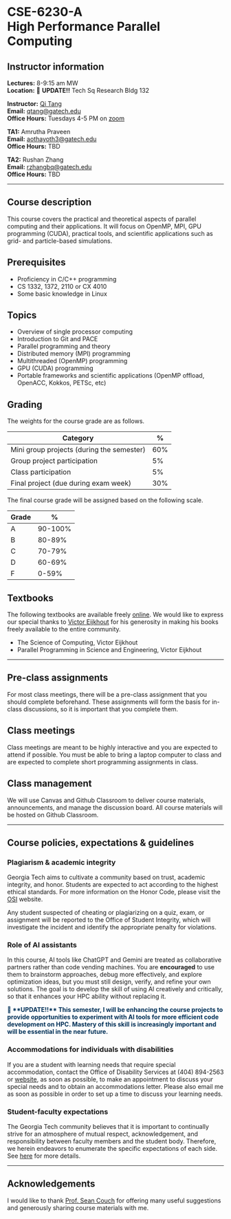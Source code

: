 # CSE-6230-A<br>High Performance Parallel Computing

## Instructor information

**Lectures:** 8-9:15 am MW <br>
**Location:** 🚨 **UPDATE!!** Tech Sq Research Bldg 132

**Instructor:** [Qi Tang](https://tangqi.github.io/) <br>
**Email:** [qtang@gatech.edu](mailto:qtang@gatech.edu) <br>
**Office Hours:** Tuesdays 4-5 PM on [zoom](http://gatech.zoom.us/my/qtang)

**TA1:** Amrutha Praveen <br>
**Email:** [aothayoth3@gatech.edu](mailto:aothayoth3@gatech.edu) <br>
**Office Hours:** TBD <br>

**TA2:** Rushan Zhang <br>
**Email:** [rzhangbq@gatech.edu](mailto:rzhangbq@gatech.edu) <br>
**Office Hours:** TBD

----

## Course description
This course covers the practical and theoretical aspects of parallel computing and their applications. It will focus on OpenMP, MPI, GPU programming (CUDA), practical tools, and scientific applications such as grid- and particle-based simulations.

## Prerequisites
* Proficiency in C/C++ programming
* CS 1332, 1372, 2110 or CX 4010
* Some basic knowledge in Linux

## Topics
* Overview of single processor computing
* Introduction to Git and PACE
* Parallel programming and theory
* Distributed memory (MPI) programming
* Multithreaded (OpenMP) programming
* GPU (CUDA) programming
* Portable frameworks and scientific applications (OpenMP offload, OpenACC, Kokkos, PETSc, etc)	

## Grading
The weights for the course grade are as follows.

Category      | %
--------------|----
Mini group projects (during the semester) | 60% 
Group project participation | 5% 
Class participation         | 5% 
Final project (due during exam week) | 30% 

The final course grade will be assigned based on the following scale.

Grade        |  %
------------ | ----------
A            | 90-100%
B            | 80-89%
C            | 70-79%
D            | 60-69%
F            | 0-59%



## Textbooks
The following textbooks are available freely [online](https://theartofhpc.com). 
We would like to express our special thanks to [Victor Eijkhout](https://github.com/VictorEijkhout) for his generosity in making his books freely available to the entire community. 

* The Science of Computing, Victor Eijkhout
* Parallel Programming in Science and Engineering, Victor Eijkhout

----

## Pre-class assignments
For most class meetings, there will be a pre-class assignment that you should complete beforehand. These assignments will form the basis for in-class discussions, so it is important that you complete them.

## Class meetings
Class meetings are meant to be highly interactive and you are expected to attend if possible. You must be able to bring a laptop computer to class and are expected to complete short programming assignments in class.

## Class management
We will use Canvas and Github Classroom to deliver course materials, announcements, and manage the discussion board. All course materials will be hosted on Github Classroom.

----

## Course policies, expectations & guidelines

### Plagiarism & academic integrity

Georgia Tech aims to cultivate a community based on trust, academic integrity, and honor. Students are expected to act according to the highest ethical standards. For more information on the Honor Code, please visit the [OSI](https://osi.gatech.edu/) website.

Any student suspected of cheating or plagiarizing on a quiz, exam, or assignment will be reported to the Office of Student Integrity, which will investigate the incident and identify the appropriate penalty for violations. 

### Role of AI assistants

In this course, AI tools like ChatGPT and Gemini are treated as collaborative partners rather than code vending machines. You are **encouraged** to use them to brainstorm approaches, debug more effectively, and explore optimization ideas, but you must still design, verify, and refine your own solutions. The goal is to develop the skill of using AI creatively and critically, so that it enhances your HPC ability without replacing it.

<b>
<span style="color:#003057">🚨 **UPDATE!!** This semester, I will be enhancing the course projects to provide opportunities to experiment with AI tools for more efficient code development on HPC. Mastery of this skill is increasingly important and will be essential in the near future.</span>
</b>

### Accommodations for individuals with disabilities

If you are a student with learning needs that require special accommodation, contact the Office of Disability Services at (404) 894-2563 or [website](http://disabilityservices.gatech.edu/), as soon as possible, to make an appointment to discuss your special needs and to obtain an accommodations letter.  Please also email me as soon as possible in order to set up a time to discuss your learning needs.

### Student-faculty expectations

The Georgia Tech community believes that it is important to continually strive for an atmosphere of mutual respect, acknowledgement, and responsibility between faculty members and the student body. Therefore, we herein endeavors to enumerate the specific expectations of each side. See [here](https://catalog.gatech.edu/rules/21/) for more details.

----
## Acknowledgements

I would like to thank [Prof. Sean Couch](https://directory.natsci.msu.edu/Directory/Profiles/Person/101031) for offering many useful suggestions and generously sharing course materials with me. 
